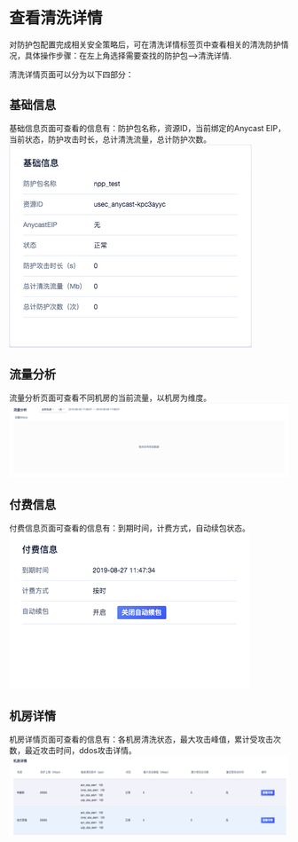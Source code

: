 

# 查看清洗详情

对防护包配置完成相关安全策略后，可在清洗详情标签页中查看相关的清洗防护情况，具体操作步骤：在左上角选择需要查找的防护包—>清洗详情.

清洗详情页面可以分为以下四部分：

## 基础信息
基础信息页面可查看的信息有：防护包名称，资源ID，当前绑定的Anycast EIP，当前状态，防护攻击时长，总计清洗流量，总计防护次数。
![](/images/pkg5.png)

## 流量分析
流量分析页面可查看不同机房的当前流量，以机房为维度。
![](/images/pkg6.png)

## 付费信息
付费信息页面可查看的信息有：到期时间，计费方式，自动续包状态。
![](/images/pkg7.png)


## 机房详情
机房详情页面可查看的信息有：各机房清洗状态，最大攻击峰值，累计受攻击次数，最近攻击时间，ddos攻击详情。
![](/images/pkg8.png)





